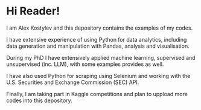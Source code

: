 # Hi Reader! 
I am Alex Kostylev and this depository contains the examples of my codes. 

I have extensive experience of using Python for data analytics, including data generation and manipulation with Pandas, analysis and visualisation.

During my PhD I have extensively applied machine learning, supervised and unsupervised (inc. LLM), with some examples provides as well.

I have also used Python for scraping using Selenium and working with the U.S. Securities and Exchange Commission (SEC) API.

Finally, I am taking part in Kaggle competitions and plan to uppload more codes into this depository.
